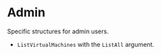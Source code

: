 # Admin

Specific structures for admin users.

- `ListVirtualMachines` with the `ListAll` argument.
